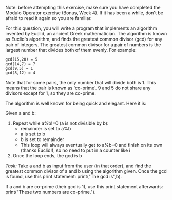 Note: before attempting this exercise, make sure you have completed the Modulo Operator exercise (Bonus, Week 4). If it has been a while, don't be afraid to read it again so you are familiar. 

For this question, you will write a program that implements an algorithm invented by Euclid, an ancient Greek mathematician. The algorithm is known as Euclid's algorithm, and finds the greatest common divisor (gcd) for any pair of integers. The greatest common divisor for a pair of numbers is the largest number that divides both of them evenly. For example:

````
gcd(15,20) = 5
gcd(14,7) = 7
gcd(9,5) = 1
gcd(8,12) = 4
````

Note that for some pairs, the only number that will divide both is 1. This means that the pair is known as 'co-prime'. 9 and 5 do not share any divisors except for 1, so they are co-prime. 

The algorithm is well known for being quick and elegant. Here it is:

Given a and b:
1. Repeat while a%b!=0 (a is not divisible by b):
    - remainder is set to a%b
    - a is set to b
    - b is set to remainder
    - This loop will always eventually get to a%b=0 and finish on its own (thanks Euclid!), so no need to put in a counter like i
2. Once the loop ends, the gcd is b

*Task:* Take a and b as input from the user (in that order), and find the greatest common divisor of a and b using the algorithm given. Once the gcd is found, use this print statement: print("The gcd is",b). 

If a and b are co-prime (their gcd is 1), use this print statement afterwards: print("These two numbers are co-prime."). 
